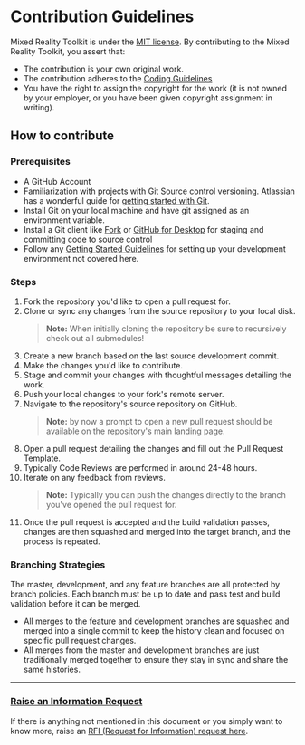 # Contribution Guidelines

Mixed Reality Toolkit is under the [MIT license](https://github.com/nunit/nunit/blob/master/LICENSE.txt). By contributing to the Mixed Reality Toolkit, you assert that:

* The contribution is your own original work.
* The contribution adheres to the [Coding Guidelines](articles/appendices/A01-CodingGuidelines.md)
* You have the right to assign the copyright for the work (it is not owned by your employer, or
  you have been given copyright assignment in writing).

## How to contribute

### Prerequisites

* A GitHub Account
* Familiarization with projects with Git Source control versioning. Atlassian has a wonderful guide for [getting started with Git](https://www.atlassian.com/git).
* Install Git on your local machine and have git assigned as an environment variable.
* Install a Git client like [Fork](https://git-fork.com/) or [GitHub for Desktop](https://desktop.github.com/) for staging and committing code to source control
* Follow any [Getting Started Guidelines](articles/00-GettingStarted.md#prerequisites) for setting up your development environment not covered here.

### Steps

1. Fork the repository you'd like to open a pull request for.
2. Clone or sync any changes from the source repository to your local disk.
    > **Note:** When initially cloning the repository be sure to recursively check out all submodules!
3. Create a new branch based on the last source development commit.
4. Make the changes you'd like to contribute.
5. Stage and commit your changes with thoughtful messages detailing the work.
6. Push your local changes to your fork's remote server.
7. Navigate to the repository's source repository on GitHub.
    > **Note:** by now a prompt to open a new pull request should be available on the repository's main landing page.
8. Open a pull request detailing the changes and fill out the Pull Request Template.
9. Typically Code Reviews are performed in around 24-48 hours.
10. Iterate on any feedback from reviews.
    > **Note:** Typically you can push the changes directly to the branch you've opened the pull request for.
11. Once the pull request is accepted and the build validation passes, changes are then squashed and merged into the target branch, and the process is repeated.

### Branching Strategies

The master, development, and any feature branches are all protected by branch policies. Each branch must be up to date and pass test and build validation before it can be merged.

* All merges to the feature and development branches are squashed and merged into a single commit to keep the history clean and focused on specific pull request changes.
* All merges from the master and development branches are just traditionally merged together to ensure they stay in sync and share the same histories.

---

### [**Raise an Information Request**](https://github.com/XRTK/XRTK-Core/issues/new?assignees=&labels=question&template=request_for_information.md&title=)

If there is anything not mentioned in this document or you simply want to know more, raise an [RFI (Request for Information) request here](https://github.com/XRTK/XRTK-Core/issues/new?assignees=&labels=question&template=request_for_information.md&title=).
